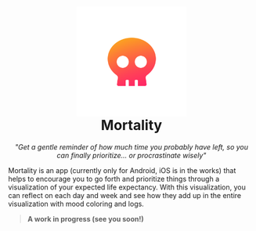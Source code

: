 <h1 align="center">
<img src="repository/SplashAppIcon-NoBg.png" width=225 align="center" />
<br/>
Mortality
</h1>

<p align="center">
  <em>
    "Get a gentle reminder of how much time you probably have left, so you can finally prioritize... or procrastinate wisely"
  </em>
  <br/>
</p>

<p align="center">

Mortality is an app (currently only for Android, iOS is in the works) that helps to encourage you to go forth and prioritize things through a visualization of your expected life expectancy. With this visualization, you can reflect on each day and week and see how they add up 
in the entire visualization with mood coloring and logs. 

</p>


> **A work in progress (see you soon!)**
